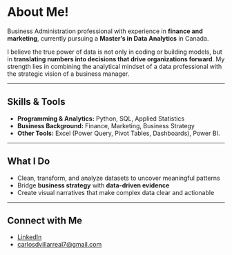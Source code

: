 # About Me!

Business Administration professional with experience in **finance and marketing**, currently pursuing a **Master’s in Data Analytics** in Canada.  

I believe the true power of data is not only in coding or building models, but in **translating numbers into decisions that drive organizations forward**. My strength lies in combining the analytical mindset of a data professional with the strategic vision of a business manager.  

---

## Skills & Tools  
- **Programming & Analytics:** Python, SQL, Applied Statistics  
- **Business Background:** Finance, Marketing, Business Strategy  
- **Other Tools:** Excel (Power Query, Pivot Tables, Dashboards), Power BI.

---

## What I Do  
- Clean, transform, and analyze datasets to uncover meaningful patterns  
- Bridge **business strategy** with **data-driven evidence**  
- Create visual narratives that make complex data clear and actionable  

---

## Connect with Me  
- [LinkedIn](https://www.linkedin.com/in/carlos-villarrealc)  
- carlosdvillarreal7@gmail.com  
